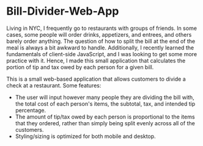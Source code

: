 # Bill-Divider-Web-App

Living in NYC, I frequently go to restaurants with groups of friends. In some cases, some people will order drinks, appetizers, and entrees, and others barely order anything. The question of how to split the bill at the end of the meal is always a bit awkward to handle. Additionally, I recently learned the fundamentals of client-side JavaScript, and I was looking to get some more practice with it. Hence, I made this small application that calculates the portion of tip and tax owed by each person for a given bill.

This is a small web-based application that allows customers to divide a check at a restaurant. Some features:
- The user will input however many people they are dividing the bill with, the total cost of each person's items, the subtotal, tax, and intended tip percentage.
- The amount of tip/tax owed by each person is proportional to the items that they ordered, rather than simply being split evenly across all of the customers.
- Styling/sizing is optimized for both mobile and desktop.

